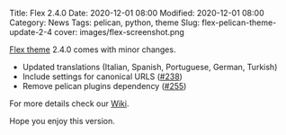 Title: Flex 2.4.0
Date: 2020-12-01 08:00
Modified: 2020-12-01 08:00
Category: News
Tags: pelican, python, theme
Slug: flex-pelican-theme-update-2-4
cover: images/flex-screenshot.png

[Flex theme](https://github.com/alexandrevicenzi/Flex) 2.4.0 comes with minor changes.

- Updated translations (Italian, Spanish, Portuguese, German, Turkish)
- Include settings for canonical URLS ([#238](https://github.com/alexandrevicenzi/Flex/issues/238))
- Remove pelican plugins dependency ([#255](https://github.com/alexandrevicenzi/Flex/issues/255))

For more details check our [Wiki](https://github.com/alexandrevicenzi/Flex/wiki).

Hope you enjoy this version.
